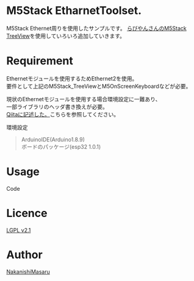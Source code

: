 # M5Stack EtharnetToolset.
M5Stack Ethernet周りを使用したサンプルです。 
[らびやんさんのM5Stack TreeView](https://github.com/lovyan03/M5Stack_TreeView)を使用していろいろ追加していきます。  

# Requirement
Ethernetモジュールを使用するためEthernet2を使用。  
要件として上記のM5Stack_TreeViewとM5OnScreenKeyboardなどが必要。  
  
現状のEthernetモジュールを使用する場合環境設定に一難あり、  
一部ライブラリのヘッダ書き換えが必要。  
[Qiitaに記述した。](https://qiita.com/skckmdtk2m/items/68880b9977a574848fd0)こちらを参照してください。  

環境設定  
>ArduinoIDE(Arduino1.8.9)  
ボードのパッケージ(esp32 1.0.1)  

# Usage
Code

# Licence
[LGPL v2.1](https://github.com/NakanishiMasaru/M5Stack_EtharnetTool/blob/master/LICENSE)
# Author
[NakanishiMasaru](https://github.com/NakanishiMasaru)
